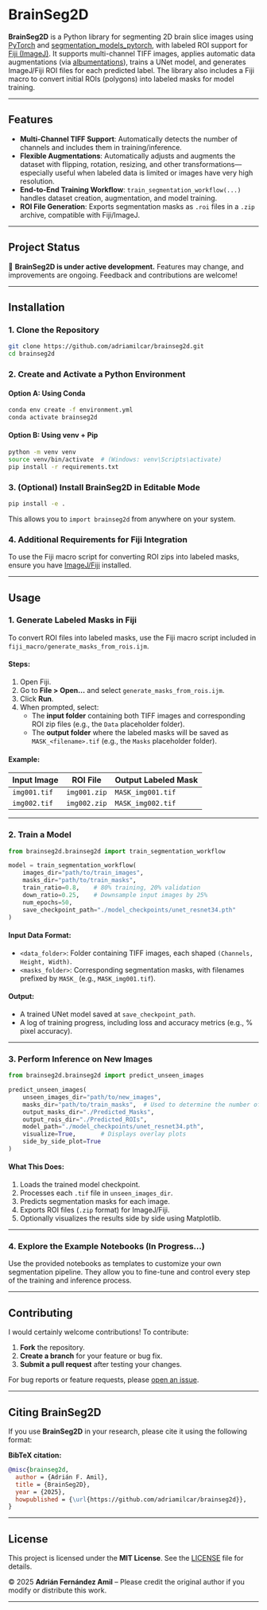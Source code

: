 # BrainSeg2D

**BrainSeg2D** is a Python library for segmenting 2D brain slice images using [PyTorch](https://pytorch.org/) and [segmentation_models_pytorch](https://github.com/qubvel/segmentation_models.pytorch), with labeled ROI support for [Fiji (ImageJ)](https://imagej.net/software/fiji/). It supports multi-channel TIFF images, applies automatic data augmentations (via [albumentations](https://albumentations.ai/)), trains a UNet model, and generates ImageJ/Fiji ROI files for each predicted label. The library also includes a Fiji macro to convert initial ROIs (polygons) into labeled masks for model training.

---

## Features

- **Multi-Channel TIFF Support**: Automatically detects the number of channels and includes them in training/inference.
- **Flexible Augmentations**: Automatically adjusts and augments the dataset with flipping, rotation, resizing, and other transformations—especially useful when labeled data is limited or images have very high resolution.
- **End-to-End Training Workflow**: `train_segmentation_workflow(...)` handles dataset creation, augmentation, and model training.
- **ROI File Generation**: Exports segmentation masks as `.roi` files in a `.zip` archive, compatible with Fiji/ImageJ.

---

## Project Status

🚧 **BrainSeg2D is under active development.** Features may change, and improvements are ongoing. Feedback and contributions are welcome!

---

## Installation

### 1. Clone the Repository

```sh
git clone https://github.com/adriamilcar/brainseg2d.git
cd brainseg2d
```

### 2. Create and Activate a Python Environment

#### Option A: Using Conda

```sh
conda env create -f environment.yml
conda activate brainseg2d
```

#### Option B: Using venv + Pip

```sh
python -m venv venv
source venv/bin/activate  # (Windows: venv\Scripts\activate)
pip install -r requirements.txt
```

### 3. (Optional) Install BrainSeg2D in Editable Mode 

```sh
pip install -e .
```

This allows you to `import brainseg2d` from anywhere on your system.

### 4. Additional Requirements for Fiji Integration

To use the Fiji macro script for converting ROI zips into labeled masks, ensure you have [ImageJ/Fiji](https://imagej.net/software/fiji/) installed.

---

## Usage

### 1. Generate Labeled Masks in Fiji

To convert ROI files into labeled masks, use the Fiji macro script included in `fiji_macro/generate_masks_from_rois.ijm`.

#### Steps:

1. Open Fiji.
2. Go to **File > Open...** and select `generate_masks_from_rois.ijm`.
3. Click **Run**.
4. When prompted, select:
   - The **input folder** containing both TIFF images and corresponding ROI zip files (e.g., the `Data` placeholder folder).
   - The **output folder** where the labeled masks will be saved as `MASK_<filename>.tif` (e.g., the `Masks` placeholder folder).

#### Example:

| Input Image  | ROI File     | Output Labeled Mask |
| ------------ | ------------ | ------------------- |
| `img001.tif` | `img001.zip` | `MASK_img001.tif`   |
| `img002.tif` | `img002.zip` | `MASK_img002.tif`   |

---

### 2. Train a Model

```python
from brainseg2d.brainseg2d import train_segmentation_workflow

model = train_segmentation_workflow(
    images_dir="path/to/train_images",
    masks_dir="path/to/train_masks",
    train_ratio=0.8,    # 80% training, 20% validation
    down_ratio=0.25,    # Downsample input images by 25%
    num_epochs=50,
    save_checkpoint_path="./model_checkpoints/unet_resnet34.pth"
)
```

#### Input Data Format:

- `<data_folder>`: Folder containing TIFF images, each shaped `(Channels, Height, Width)`.
- `<masks_folder>`: Corresponding segmentation masks, with filenames prefixed by `MASK_` (e.g., `MASK_img001.tif`).

#### Output:

- A trained UNet model saved at `save_checkpoint_path`.
- A log of training progress, including loss and accuracy metrics (e.g., % pixel accuracy).

---

### 3. Perform Inference on New Images

```python
from brainseg2d.brainseg2d import predict_unseen_images

predict_unseen_images(
    unseen_images_dir="path/to/new_images",
    masks_dir="path/to/train_masks",  # Used to determine the number of classes
    output_masks_dir="./Predicted_Masks",
    output_rois_dir="./Predicted_ROIs",
    model_path="./model_checkpoints/unet_resnet34.pth",
    visualize=True,       # Displays overlay plots
    side_by_side_plot=True
)
```

#### What This Does:

1. Loads the trained model checkpoint.
2. Processes each `.tif` file in `unseen_images_dir`.
3. Predicts segmentation masks for each image.
4. Exports ROI files (`.zip` format) for ImageJ/Fiji.
5. Optionally visualizes the results side by side using Matplotlib.

---

### 4. Explore the Example Notebooks (In Progress...)

Use the provided notebooks as templates to customize your own segmentation pipeline. They allow you to fine-tune and control every step of the training and inference process.

---

## Contributing

I would certainly welcome contributions! To contribute:

1. **Fork** the repository.
2. **Create a branch** for your feature or bug fix.
3. **Submit a pull request** after testing your changes.

For bug reports or feature requests, please [open an issue](https://github.com/adriamilcar/brainseg2d/issues).

---

## Citing BrainSeg2D

If you use **BrainSeg2D** in your research, please cite it using the following format:

**BibTeX citation:**
```bibtex
@misc{brainseg2d,
  author = {Adrián F. Amil},
  title = {BrainSeg2D},
  year = {2025},
  howpublished = {\url{https://github.com/adriamilcar/brainseg2d}},
}
```

---

## License

This project is licensed under the **MIT License**. See the [LICENSE](https://mit-license.org/) file for details.

© 2025 **Adrián Fernández Amil** – Please credit the original author if you modify or distribute this work.

---
